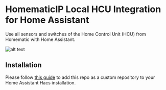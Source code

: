 # HomematicIP Local HCU Integration for Home Assistant

Use all sensors and switches of the Home Control Unit (HCU) from Homematic with Home Assistant.

![alt text](https://github.com/user-attachments/assets/3ad2cd07-9ad7-498e-9e16-65ca537f83f6)

## Installation

Please follow [this guide](https://www.hacs.xyz/docs/faq/custom_repositories/) to add this repo as a custom repository to your Home Assistant Hacs installation.
